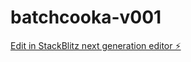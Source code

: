 # batchcooka-v001

[Edit in StackBlitz next generation editor ⚡️](https://stackblitz.com/~/github.com/dotho-d/batchcooka-v001)